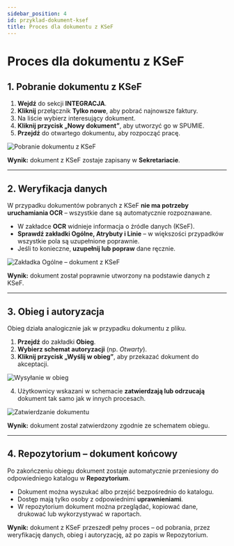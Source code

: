 ```yaml
---
sidebar_position: 4
id: przyklad-dokument-ksef
title: Proces dla dokumentu z KSeF
---
```


# Proces dla dokumentu z KSeF  

## 1. Pobranie dokumentu z KSeF  

1. **Wejdź** do sekcji **INTEGRACJA**.  
2. **Kliknij** przełącznik **Tylko nowe**, aby pobrać najnowsze faktury.  
3. Na liście wybierz interesujący dokument.  
4. **Kliknij przycisk „Nowy dokument”**, aby utworzyć go w SPUMIE.  
5. **Przejdź** do otwartego dokumentu, aby rozpocząć pracę.  

![Pobranie dokumentu z KSeF](/img/przyklad3_1.png)  

**Wynik:** dokument z KSeF zostaje zapisany w **Sekretariacie**.  

---

## 2. Weryfikacja danych  

W przypadku dokumentów pobranych z KSeF **nie ma potrzeby uruchamiania OCR** – wszystkie dane są automatycznie rozpoznawane.  

- W zakładce **OCR** widnieje informacja o źródle danych (KSeF).  
- **Sprawdź zakładki Ogólne, Atrybuty i Linie** – w większości przypadków wszystkie pola są uzupełnione poprawnie.  
- Jeśli to konieczne, **uzupełnij lub popraw** dane ręcznie.  

![Zakładka Ogólne – dokument z KSeF](/img/przyklad3_2.png)  

**Wynik:** dokument został poprawnie utworzony na podstawie danych z KSeF.  

---

## 3. Obieg i autoryzacja  

Obieg działa analogicznie jak w przypadku dokumentu z pliku.  

1. **Przejdź** do zakładki **Obieg**.  
2. **Wybierz schemat autoryzacji** (np. *Otwarty*).  
3. **Kliknij przycisk „Wyślij w obieg”**, aby przekazać dokument do akceptacji.

![Wysyłanie w obieg](/img/przyklad13.png) 

4. Użytkownicy wskazani w schemacie **zatwierdzają lub odrzucają** dokument tak samo jak w innych procesach.  

 
![Zatwierdzanie dokumentu](/img/przyklad14.png)  

**Wynik:** dokument został zatwierdzony zgodnie ze schematem obiegu.  

---

## 4. Repozytorium – dokument końcowy  

Po zakończeniu obiegu dokument zostaje automatycznie przeniesiony do odpowiedniego katalogu w **Repozytorium**.  

- Dokument można wyszukać albo przejść bezpośrednio do katalogu.  
- Dostęp mają tylko osoby z odpowiednimi **uprawnieniami**.  
- W repozytorium dokument można przeglądać, kopiować dane, drukować lub wykorzystywać w raportach.  
 
**Wynik:** dokument z KSeF przeszedł pełny proces – od pobrania, przez weryfikację danych, obieg i autoryzację, aż po zapis w Repozytorium.  
